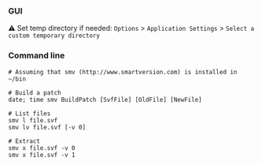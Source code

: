 ### GUI

:warning: Set temp directory if needed: `Options` > `Application Settings` > `Select a custom temporary directory`

### Command line

```shell
# Assuming that smv (http://www.smartversion.com) is installed in ~/bin

# Build a patch
date; time smv BuildPatch [SvfFile] [OldFile] [NewFile]

# List files
smv l file.svf
smv lv file.svf [-v 0]

# Extract
smv x file.svf -v 0
smv x file.svf -v 1
```
